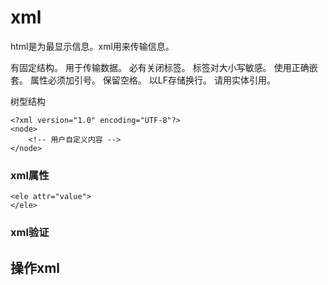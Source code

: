 # xml

html是为最显示信息。xml用来传输信息。

有固定结构。
用于传输数据。
必有关闭标签。
标签对大小写敏感。
使用正确嵌套。
属性必须加引号。
保留空格。
以LF存储换行。
请用实体引用。

树型结构

    <?xml version="1.0" encoding="UTF-8"?>
    <node>
        <!-- 用户自定义内容 -->
    </node>

### xml属性

    <ele attr="value">
    </ele>

### xml验证

## 操作xml

